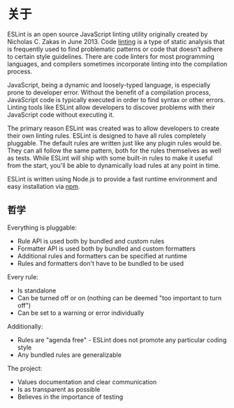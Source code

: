 # 关于

ESLint is an open source JavaScript linting utility originally created by Nicholas C. Zakas in June 2013. Code [linting][] is a type of static analysis that is frequently used to find problematic patterns or code that doesn't adhere to certain style guidelines. There are code linters for most programming languages, and compilers sometimes incorporate linting into the compilation process.

JavaScript, being a dynamic and loosely-typed language, is especially prone to developer error. Without the benefit of a compilation process, JavaScript code is typically executed in order to find syntax or other errors. Linting tools like ESLint allow developers to discover problems with their JavaScript code without executing it.

The primary reason ESLint was created was to allow developers to create their own linting rules. ESLint is designed to have all rules completely pluggable. The default rules are written just like any plugin rules would be. They can all follow the same pattern, both for the rules themselves as well as tests. While ESLint will ship with some built-in rules to make it useful from the start, you'll be able to dynamically load rules at any point in time.

ESLint is written using Node.js to provide a fast runtime environment and easy installation via [npm][].

[linting]: https://en.wikipedia.org/wiki/Lint_(software)
[npm]: https://npmjs.org/

## 哲学

Everything is pluggable:

-   Rule API is used both by bundled and custom rules
-   Formatter API is used both by bundled and custom formatters
-   Additional rules and formatters can be specified at runtime
-   Rules and formatters don't have to be bundled to be used

Every rule:

-   Is standalone
-   Can be turned off or on (nothing can be deemed "too important to turn off")
-   Can be set to a warning or error individually

Additionally:

-   Rules are "agenda free" - ESLint does not promote any particular coding style
-   Any bundled rules are generalizable

The project:

-   Values documentation and clear communication
-   Is as transparent as possible
-   Believes in the importance of testing

